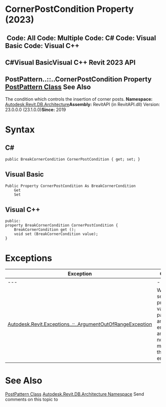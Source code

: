 # CornerPostCondition Property (2023)

﻿
 Code: All Code: Multiple Code: C# Code: Visual Basic Code: Visual C++   
---  
C#Visual BasicVisual C++
Revit 2023 API  
---  
PostPattern..::..CornerPostCondition Property   
[PostPattern Class](3368dd15-79bc-3116-6ced-4fc123d6300d.md "PostPattern Class") See Also  
---  
The condition which controls the insertion of corner posts. 
**Namespace:** [Autodesk.Revit.DB.Architecture](720f0c58-cb2b-4f13-374a-7348ed0a1cd3.md "Autodesk.Revit.DB.Architecture Namespace")**Assembly:** RevitAPI (in RevitAPI.dll) Version: 23.0.0.0 (23.1.0.0)**Since:** 2019 
# Syntax
C#  
---  
```text
public BreakCornerCondition CornerPostCondition { get; set; }
```
  
Visual Basic  
---  
```text
Public Property CornerPostCondition As BreakCornerCondition
	Get
	Set
```
  
Visual C++  
---  
```text
public:
property BreakCornerCondition CornerPostCondition {
	BreakCornerCondition get ();
	void set (BreakCornerCondition value);
}
```
  
# Exceptions
| Exception | Condition |
| --- | --- |
| --- | --- |
| [Autodesk.Revit.Exceptions..::..ArgumentOutOfRangeException](60f148c9-ece0-a6bb-4e12-bb4a9c8c8a24.md "ArgumentOutOfRangeException Class") | When setting this property: A value passed for an enumeration argument is not a member of that enumeration |

# See Also
[PostPattern Class](3368dd15-79bc-3116-6ced-4fc123d6300d.md "PostPattern Class")
[Autodesk.Revit.DB.Architecture Namespace](720f0c58-cb2b-4f13-374a-7348ed0a1cd3.md "Autodesk.Revit.DB.Architecture Namespace")
Send comments on this topic to 